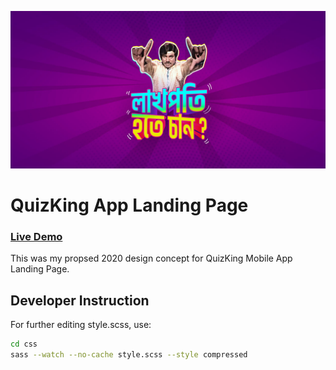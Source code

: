 ![Cover](./QuizKing.jpg)
# QuizKing App Landing Page

### [Live Demo](https://iftee.github.io/quizking-landing-page)
This was my propsed 2020 design concept for QuizKing Mobile App Landing Page.

## Developer Instruction
For further editing style.scss, use:
```bash
cd css
sass --watch --no-cache style.scss --style compressed
```